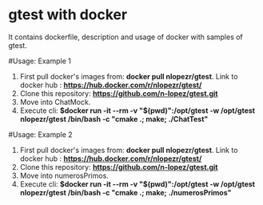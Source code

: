 # gtest with docker
It contains dockerfile, description and usage of docker with samples of gtest.

#Usage: Example 1
1. First pull docker's images from: **docker pull nlopezr/gtest**.
  Link to docker hub : **https://hub.docker.com/r/nlopezr/gtest/**
2. Clone this repository: **https://github.com/n-lopez/gtest.git**
3. Move into ChatMock.
4. Execute cli: **$docker run -it --rm -v "$(pwd)":/opt/gtest -w /opt/gtest nlopezr/gtest /bin/bash -c "cmake .; make; ./ChatTest"**

#Usage: Example 2
1. First pull docker's images from: **docker pull nlopezr/gtest**.
  Link to docker hub : **https://hub.docker.com/r/nlopezr/gtest/**
2. Clone this repository: **https://github.com/n-lopez/gtest.git**
3. Move into numerosPrimos.
4. Execute cli: **$docker run -it --rm -v "$(pwd)":/opt/gtest -w /opt/gtest nlopezr/gtest /bin/bash -c "cmake .; make; ./numerosPrimos"**
